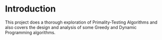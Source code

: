 # Introduction

This project does a thorough exploration of Primality-Testing Algorithms and also covers the design and analysis of some Greedy and Dynamic Programming algorithms.